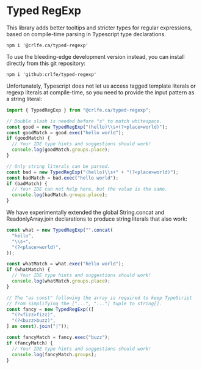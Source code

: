 # Typed RegExp

This library adds better tooltips and stricter types for regular expressions,
based on compile-time parsing in Typescript type declarations.

```Shell
npm i '@crlfe.ca/typed-regexp'
```

To use the bleeding-edge development version instead, you can install
directly from this git repository:

```Shell
npm i 'github:crlfe/typed-regexp'
```

Unfortunately, Typescript does not let us access tagged template literals or
regexp literals at compile-time, so you need to provide the input pattern as
a string literal:

```TypeScript
import { TypedRegExp } from "@crlfe.ca/typed-regexp";

// Double slash is needed before "s" to match whitespace.
const good = new TypedRegExp("(hello)\\s+(?<place>world)");
const goodMatch = good.exec("hello world");
if (goodMatch) {
  // Your IDE type hints and suggestions should work!
  console.log(goodMatch.groups.place);
}

// Only string literals can be parsed.
const bad = new TypedRegExp("(hello)\\s+" + "(?<place>world)");
const badMatch = bad.exec("hello world");
if (badMatch) {
  // Your IDE can not help here, but the value is the same.
  console.log(badMatch.groups.place);
}
```

We have experimentally extended the global String.concat and
ReadonlyArray.join declarations to produce string literals that also work:

```TypeScript
const what = new TypedRegExp("".concat(
  "hello",
  "\\s+",
  "(?<place>world)",
));

const whatMatch = what.exec("hello world");
if (whatMatch) {
  // Your IDE type hints and suggestions should work!
  console.log(whatMatch.groups.place);
}

// The "as const" following the array is required to keep TypeScript
// from simplifying the ["...", "..."] tuple to string[].
const fancy = new TypedRegExp(([
  "(?<fizz>fizz)",
  "(?<buzz>buzz)",
] as const).join("|"));

const fancyMatch = fancy.exec("buzz");
if (fancyMatch) {
  // Your IDE type hints and suggestions should work!
  console.log(fancyMatch.groups);
}
```

